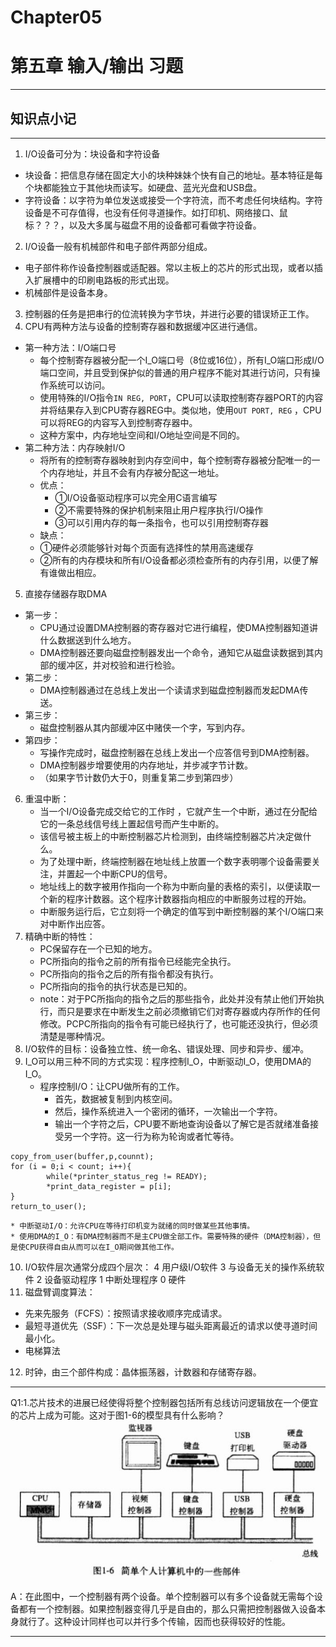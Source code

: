 # Chapter05
# 第五章 输入/输出 习题
- - - -
## 知识点小记
- - - -
1. I/O设备可分为：块设备和字符设备
* 块设备：把信息存储在固定大小的块种妹妹个快有自己的地址。基本特征是每个块都能独立于其他块而读写。如硬盘、蓝光光盘和USB盘。
* 字符设备：以字符为单位发送或接受一个字符流，而不考虑任何块结构。字符设备是不可存值得，也没有任何寻道操作。如打印机、网络接口、鼠标？？？，以及大多属与磁盘不用的设备都可看做字符设备。
2. I/O设备一般有机械部件和电子部件两部分组成。
* 电子部件称作设备控制器或适配器。常以主板上的芯片的形式出现，或者以插入扩展槽中的印刷电路板的形式出现。
* 机械部件是设备本身。
3. 控制器的任务是把串行的位流转换为字节块，并进行必要的错误矫正工作。
4. CPU有两种方法与设备的控制寄存器和数据缓冲区进行通信。
* 第一种方法：I/O端口号
	* 每个控制寄存器被分配一个I_O端口号（8位或16位），所有I_O端口形成I/O端口空间，并且受到保护似的普通的用户程序不能对其进行访问，只有操作系统可以访问。
	* 使用特殊的I/O指令`IN REG, PORT`，CPU可以读取控制寄存器PORT的内容并将结果存入到CPU寄存器REG中。类似地，使用`OUT PORT, REG` ，CPU可以将REG的内容写入到控制寄存器中。
	* 这种方案中，内存地址空间和I/O地址空间是不同的。
* 第二种方法：内存映射I/O
	* 将所有的控制寄存器映射到内存空间中，每个控制寄存器被分配唯一的一个内存地址，并且不会有内存被分配这一地址。
	* 优点：
		* ①I/O设备驱动程序可以完全用C语言编写
		* ②不需要特殊的保护机制来阻止用户程序执行I/O操作
		* ③可以引用内存的每一条指令，也可以引用控制寄存器
	* 缺点：
	* ①硬件必须能够针对每个页面有选择性的禁用高速缓存
	* ②所有的内存模块和所有I/O设备都必须检查所有的内存引用，以便了解有谁做出相应。
5. 直接存储器存取DMA
* 第一步：
	* CPU通过设置DMA控制器的寄存器对它进行编程，使DMA控制器知道讲什么数据送到什么地方。
	* DMA控制器还要向磁盘控制器发出一个命令，通知它从磁盘读数据到其内部的缓冲区，并对校验和进行检验。
* 第二步：
	* DMA控制器通过在总线上发出一个读请求到磁盘控制器而发起DMA传送。
* 第三步：
	* 磁盘控制器从其内部缓冲区中赌侠一个字，写到内存。
* 第四步：
	* 写操作完成时，磁盘控制器在总线上发出一个应答信号到DMA控制器。
	* DMA控制器步增要使用的内存地址，并步减字节计数。
	* （如果字节计数仍大于0，则重复第二步到第四步）
6. 重温中断：
	* 当一个I/O设备完成交给它的工作时 ，它就产生一个中断，通过在分配给它的一条总线信号线上置起信号而产生中断的。
	* 该信号被主板上的中断控制器芯片检测到，由终端控制器芯片决定做什么。
	* 为了处理中断，终端控制器在地址线上放置一个数字表明哪个设备需要关注，并置起一个中断CPU的信号。
	* 地址线上的数字被用作指向一个称为中断向量的表格的索引，以便读取一个新的程序计数器。这个程序计数器指向相应的中断服务过程的开始。
	* 中断服务运行后，它立刻将一个确定的值写到中断控制器的某个I/O端口来对中断作出应答。
7. 精确中断的特性：
	* PC保留存在一个已知的地方。
	* PC所指向的指令之前的所有指令已经能完全执行。
	* PC所指向的指令之后的所有指令都没有执行。
	* PC所指向的指令的执行状态是已知的。
	* note：对于PC所指向的指令之后的那些指令，此处并没有禁止他们开始执行，而只是要求在中断发生之前必须撤销它们对寄存器或内存所作的任何修改。PCPC所指向的指令有可能已经执行了，也可能还没执行，但必须清楚是哪种情况。
8. I/O软件的目标：设备独立性、统一命名、错误处理、同步和异步、缓冲。
9. I_O可以用三种不同的方式实现：程序控制I_O，中断驱动I_O，使用DMA的I_O。
	* 程序控制I/O：让CPU做所有的工作。
		* 首先，数据被复制到内核空间。
		* 然后，操作系统进入一个密闭的循环，一次输出一个字符。
		* 输出一个字符之后，CPU要不断地查询设备以了解它是否就绪准备接受另一个字符。这一行为称为轮询或者忙等待。
```
copy_from_user(buffer,p,counnt);
for (i = 0;i < count; i++){
		while(*printer_status_reg != READY);
		*print_data_register = p[i];
}
return_to_user();
```
	* 中断驱动I/O：允许CPU在等待打印机变为就绪的同时做某些其他事情。
	* 使用DMA的I_O：有DMA控制器而不是主CPU做全部工作。需要特殊的硬件（DMA控制器），但是使CPU获得自由从而可以在I_O期间做其他工作。
10. I/O软件层次通常分成四个层次：
4				用户级I/O软件
3		与设备无关的操作系统软件
2				设备驱动程序
1				中断处理程序
0				  	硬件
11. 磁盘臂调度算法：
* 先来先服务（FCFS）：按照请求接收顺序完成请求。
* 最短寻道优先（SSF）：下一次总是处理与磁头距离最近的请求以使寻道时间最小化。
* 电梯算法
12. 时钟，由三个部件构成：晶体振荡器，计数器和存储寄存器。
- - - -
Q1:1.芯片技术的进展已经使得将整个控制器包括所有总线访问逻辑放在一个便宜的芯片上成为可能。这对于图1-6的模型具有什么影响？
![](Chapter05/E780AEC2-A208-406D-9CD4-D87D2906B007%202.png)

A：在此图中，一个控制器有两个设备。单个控制器可以有多个设备就无需每个设备都有一个控制器。如果控制器变得几乎是自由的，那么只需把控制器做入设备本身就行了。这种设计同样也可以并行多个传输，因而也获得较好的性能。
- - - -




